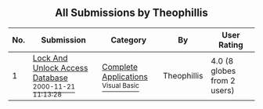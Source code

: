 ﻿<div align="center">

## All Submissions by Theophillis

</div>

No.  | Submission | Category | By   | User Rating
---- | ---------- | -------- | ---- | -----------
1 | [Lock And Unlock  Access Database<br /><sup>2000-11-21 11:13:28</sup>](https://github.com/Planet-Source-Code/theophillis-lock-and-unlock-access-database__1-12983) | [Complete Applications<br /><sup>Visual Basic</sup>](../ByCategory/complete-applications__1-27.md) | Theophillis | 4.0 (8 globes from 2 users)
